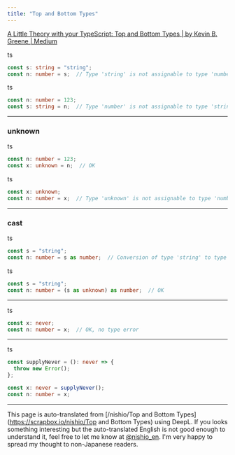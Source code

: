 ```yaml
---
title: "Top and Bottom Types"
---
```



[A Little Theory with your TypeScript: Top and Bottom Types | by Kevin B. Greene | Medium](https://medium.com/@KevinBGreene/a-little-theory-with-your-typescript-top-and-bottom-types-61b380f227d)

ts

```typescript
const s: string = "string";
const n: number = s;  // Type 'string' is not assignable to type 'number'.
```


ts

```typescript
const n: number = 123;
const s: string = n;  // Type 'number' is not assignable to type 'string'.
```


---
### unknown

ts

```typescript
const n: number = 123;
const x: unknown = n;  // OK
```


ts

```typescript
const x: unknown;
const n: number = x;  // Type 'unknown' is not assignable to type 'number'.
```


---
### cast

ts

```typescript
const s = "string";
const n: number = s as number;  // Conversion of type 'string' to type 'number' may be a mistake because neither type sufficiently overlaps with the other. If this was intentional, convert the expression to 'unknown' first.
```


ts

```typescript
const s = "string";
const n: number = (s as unknown) as number;  // OK
```


---

ts

```typescript
const x: never;
const n: number = x;  // OK, no type error 
```



---

ts

```typescript
const supplyNever = (): never => {
  throw new Error();
};

const x: never = supplyNever();
const n: number = x;
```



---
This page is auto-translated from [/nishio/Top and Bottom Types](https://scrapbox.io/nishio/Top and Bottom Types) using DeepL. If you looks something interesting but the auto-translated English is not good enough to understand it, feel free to let me know at [@nishio_en](https://twitter.com/nishio_en). I'm very happy to spread my thought to non-Japanese readers.